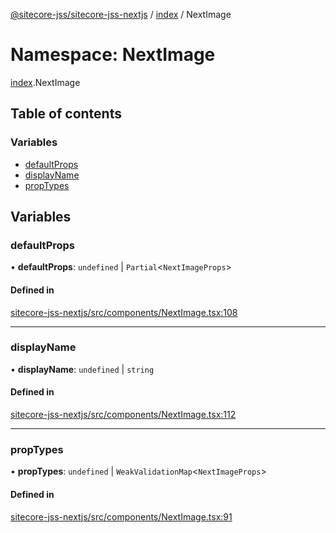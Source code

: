 [@sitecore-jss/sitecore-jss-nextjs](../README.md) / [index](index.md) / NextImage

# Namespace: NextImage

[index](index.md).NextImage

## Table of contents

### Variables

- [defaultProps](index.NextImage.md#defaultprops)
- [displayName](index.NextImage.md#displayname)
- [propTypes](index.NextImage.md#proptypes)

## Variables

### defaultProps

• **defaultProps**: `undefined` \| `Partial`\<`NextImageProps`\>

#### Defined in

[sitecore-jss-nextjs/src/components/NextImage.tsx:108](https://github.com/Sitecore/jss/blob/fd04482ea/packages/sitecore-jss-nextjs/src/components/NextImage.tsx#L108)

___

### displayName

• **displayName**: `undefined` \| `string`

#### Defined in

[sitecore-jss-nextjs/src/components/NextImage.tsx:112](https://github.com/Sitecore/jss/blob/fd04482ea/packages/sitecore-jss-nextjs/src/components/NextImage.tsx#L112)

___

### propTypes

• **propTypes**: `undefined` \| `WeakValidationMap`\<`NextImageProps`\>

#### Defined in

[sitecore-jss-nextjs/src/components/NextImage.tsx:91](https://github.com/Sitecore/jss/blob/fd04482ea/packages/sitecore-jss-nextjs/src/components/NextImage.tsx#L91)
